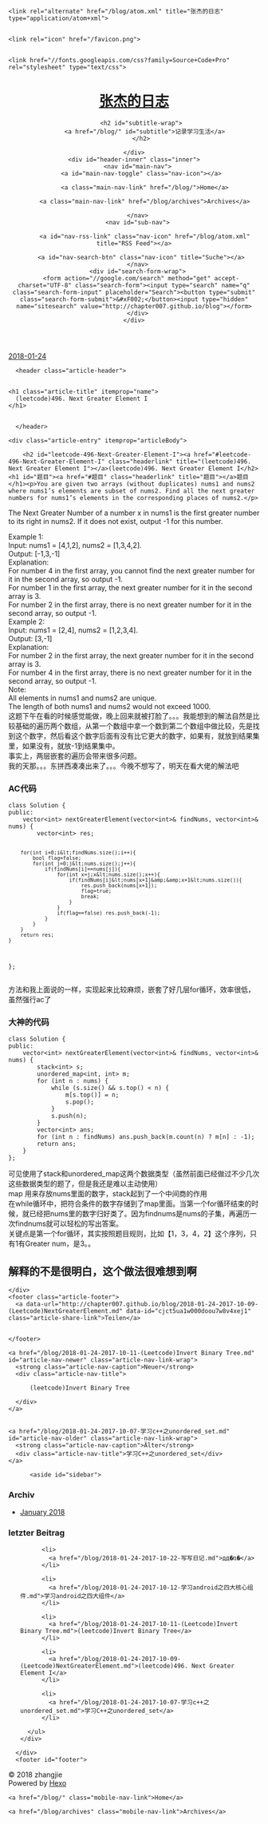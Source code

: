 <!DOCTYPE html>
<html>
<head>
  <meta charset="utf-8">
  

  
  <title>(leetcode)496. Next Greater Element I | 张杰的日志</title>
  <meta name="viewport" content="width=device-width, initial-scale=1, maximum-scale=1">
  <meta name="description" content="(leetcode)496. Next Greater Element I题目You are given two arrays (without duplicates) nums1 and nums2 where nums1’s elements are subset of nums2. Find all the next greater numbers for nums1’s elements">
<meta property="og:type" content="article">
<meta property="og:title" content="(leetcode)496. Next Greater Element I">
<meta property="og:url" content="http://chapter007.github.io/blog/2018-01-24-2017-10-09-(Leetcode)NextGreaterElement.md">
<meta property="og:site_name" content="张杰的日志">
<meta property="og:description" content="(leetcode)496. Next Greater Element I题目You are given two arrays (without duplicates) nums1 and nums2 where nums1’s elements are subset of nums2. Find all the next greater numbers for nums1’s elements">
<meta property="og:locale" content="zh-Hans">
<meta property="og:updated_time" content="2017-10-11T07:16:29.370Z">
<meta name="twitter:card" content="summary">
<meta name="twitter:title" content="(leetcode)496. Next Greater Element I">
<meta name="twitter:description" content="(leetcode)496. Next Greater Element I题目You are given two arrays (without duplicates) nums1 and nums2 where nums1’s elements are subset of nums2. Find all the next greater numbers for nums1’s elements">
  
    <link rel="alternate" href="/blog/atom.xml" title="张杰的日志" type="application/atom+xml">
  
  
    <link rel="icon" href="/favicon.png">
  
  
    <link href="//fonts.googleapis.com/css?family=Source+Code+Pro" rel="stylesheet" type="text/css">
  
  <link rel="stylesheet" href="/blog/css/style.css">
</head>

<body>
  <div id="container">
    <div id="wrap">
      <header id="header">
  <div id="banner"></div>
  <div id="header-outer" class="outer">
    <div id="header-title" class="inner">
      <h1 id="logo-wrap">
        <a href="/blog/" id="logo">张杰的日志</a>
      </h1>
      
        <h2 id="subtitle-wrap">
          <a href="/blog/" id="subtitle">记录学习生活</a>
        </h2>
      
    </div>
    <div id="header-inner" class="inner">
      <nav id="main-nav">
        <a id="main-nav-toggle" class="nav-icon"></a>
        
          <a class="main-nav-link" href="/blog/">Home</a>
        
          <a class="main-nav-link" href="/blog/archives">Archives</a>
        
      </nav>
      <nav id="sub-nav">
        
          <a id="nav-rss-link" class="nav-icon" href="/blog/atom.xml" title="RSS Feed"></a>
        
        <a id="nav-search-btn" class="nav-icon" title="Suche"></a>
      </nav>
      <div id="search-form-wrap">
        <form action="//google.com/search" method="get" accept-charset="UTF-8" class="search-form"><input type="search" name="q" class="search-form-input" placeholder="Search"><button type="submit" class="search-form-submit">&#xF002;</button><input type="hidden" name="sitesearch" value="http://chapter007.github.io/blog"></form>
      </div>
    </div>
  </div>
</header>
      <div class="outer">
        <section id="main"><article id="content-2017-10-09-(Leetcode)NextGreaterElement" class="article article-type-content" itemscope itemprop="blogPost">
  <div class="article-meta">
    <a href="/blog/2018-01-24-2017-10-09-(Leetcode)NextGreaterElement.md" class="article-date">
  <time datetime="2018-01-24T13:16:48.369Z" itemprop="datePublished">2018-01-24</time>
</a>
    
  </div>
  <div class="article-inner">
    
    
      <header class="article-header">
        
  
    <h1 class="article-title" itemprop="name">
      (leetcode)496. Next Greater Element I
    </h1>
  

      </header>
    
    <div class="article-entry" itemprop="articleBody">
      
        <h2 id="leetcode-496-Next-Greater-Element-I"><a href="#leetcode-496-Next-Greater-Element-I" class="headerlink" title="(leetcode)496. Next Greater Element I"></a>(leetcode)496. Next Greater Element I</h2><h1 id="题目"><a href="#题目" class="headerlink" title="题目"></a>题目</h1><p>You are given two arrays (without duplicates) nums1 and nums2 where nums1’s elements are subset of nums2. Find all the next greater numbers for nums1’s elements in the corresponding places of nums2.</p>
<p>The Next Greater Number of a number x in nums1 is the first greater number to its right in nums2. If it does not exist, output -1 for this number.</p>
<p>Example 1:<br>Input: nums1 = [4,1,2], nums2 = [1,3,4,2].<br>Output: [-1,3,-1]<br>Explanation:<br>    For number 4 in the first array, you cannot find the next greater number for it in the second array, so output -1.<br>    For number 1 in the first array, the next greater number for it in the second array is 3.<br>    For number 2 in the first array, there is no next greater number for it in the second array, so output -1.<br>Example 2:<br>Input: nums1 = [2,4], nums2 = [1,2,3,4].<br>Output: [3,-1]<br>Explanation:<br>    For number 2 in the first array, the next greater number for it in the second array is 3.<br>    For number 4 in the first array, there is no next greater number for it in the second array, so output -1.<br>Note:<br>All elements in nums1 and nums2 are unique.<br>The length of both nums1 and nums2 would not exceed 1000.<br>这题下午在看的时候感觉能做，晚上回来就被打脸了。。。我能想到的解法自然是比较基础的遍历两个数组，从第一个数组中拿一个数到第二个数组中做比较，先是找到这个数字，然后看这个数字后面有没有比它更大的数字，如果有，就放到结果集里，如果没有，就放-1到结果集中。<br>事实上，两层嵌套的遍历会带来很多问题。<br>我的天那。。。东拼西凑凑出来了。。。今晚不想写了，明天在看大佬的解法吧</p>
<h1 id="AC代码"><a href="#AC代码" class="headerlink" title="AC代码"></a>AC代码</h1><pre><code>class Solution {
public:
    vector&lt;int&gt; nextGreaterElement(vector&lt;int&gt;&amp; findNums, vector&lt;int&gt;&amp; nums) {
        vector&lt;int&gt; res;

        for(int i=0;i&lt;findNums.size();i++){
            bool flag=false;
            for(int j=0;j&lt;nums.size();j++){
                if(findNums[i]==nums[j]){
                    for(int x=j;x&lt;nums.size();x++){
                        if(findNums[i]&lt;nums[x+1]&amp;&amp;x+1&lt;nums.size()){
                            res.push_back(nums[x+1]);
                            flag=true;
                            break;
                        }
                    }
                    if(flag==false) res.push_back(-1);
                }
            }
        }
        return res;
    }
};
</code></pre><p>方法和我上面说的一样，实现起来比较麻烦，嵌套了好几层for循环，效率很低，虽然强行ac了</p>
<h1 id="大神的代码"><a href="#大神的代码" class="headerlink" title="大神的代码"></a>大神的代码</h1><pre><code>class Solution {
public:
    vector&lt;int&gt; nextGreaterElement(vector&lt;int&gt;&amp; findNums, vector&lt;int&gt;&amp; nums) {
        stack&lt;int&gt; s;
        unordered_map&lt;int, int&gt; m;
        for (int n : nums) {
            while (s.size() &amp;&amp; s.top() &lt; n) {
                m[s.top()] = n;
                s.pop();
            }
            s.push(n);
        }
        vector&lt;int&gt; ans;
        for (int n : findNums) ans.push_back(m.count(n) ? m[n] : -1);
        return ans;
    }
};
</code></pre><p>可见使用了stack和unordered_map这两个数据类型（虽然前面已经做过不少几次这些数据类型的题了，但是我还是难以主动使用）<br>map 用来存放nums里面的数字，stack起到了一个中间商的作用<br>在while循环中，把符合条件的数字存储到了map里面。当第一个for循环结束的时候，就已经把nums里的数字归好类了。因为findnums是nums的子集，再遍历一次findnums就可以轻松的写出答案。<br>关键点是第一个for循环，其实按照题目规则，比如【1，3，4，2】这个序列，只有1有Greater num，是3。。</p>
<h2 id="解释的不是很明白，这个做法很难想到啊"><a href="#解释的不是很明白，这个做法很难想到啊" class="headerlink" title="解释的不是很明白，这个做法很难想到啊"></a>解释的不是很明白，这个做法很难想到啊</h2>
      
    </div>
    <footer class="article-footer">
      <a data-url="http://chapter007.github.io/blog/2018-01-24-2017-10-09-(Leetcode)NextGreaterElement.md" data-id="cjct5ua1w000doou7w8v4xej1" class="article-share-link">Teilen</a>
      
      
    </footer>
  </div>
  
    
<nav id="article-nav">
  
    <a href="/blog/2018-01-24-2017-10-11-(Leetcode)Invert Binary Tree.md" id="article-nav-newer" class="article-nav-link-wrap">
      <strong class="article-nav-caption">Neuer</strong>
      <div class="article-nav-title">
        
          (leetcode)Invert Binary Tree
        
      </div>
    </a>
  
  
    <a href="/blog/2018-01-24-2017-10-07-学习c++之unordered_set.md" id="article-nav-older" class="article-nav-link-wrap">
      <strong class="article-nav-caption">Älter</strong>
      <div class="article-nav-title">学习C++之unordered_set</div>
    </a>
  
</nav>

  
</article>

</section>
        
          <aside id="sidebar">
  
    

  
    

  
    
  
    
  <div class="widget-wrap">
    <h3 class="widget-title">Archiv</h3>
    <div class="widget">
      <ul class="archive-list"><li class="archive-list-item"><a class="archive-list-link" href="/blog/archives/2018/01/">January 2018</a></li></ul>
    </div>
  </div>


  
    
  <div class="widget-wrap">
    <h3 class="widget-title">letzter Beitrag</h3>
    <div class="widget">
      <ul>
        
          <li>
            <a href="/blog/2018-01-24-2017-10-22-写写日记.md">дд�ռ�</a>
          </li>
        
          <li>
            <a href="/blog/2018-01-24-2017-10-12-学习android之四大核心组件.md">学习android之四大组件</a>
          </li>
        
          <li>
            <a href="/blog/2018-01-24-2017-10-11-(Leetcode)Invert Binary Tree.md">(leetcode)Invert Binary Tree</a>
          </li>
        
          <li>
            <a href="/blog/2018-01-24-2017-10-09-(Leetcode)NextGreaterElement.md">(leetcode)496. Next Greater Element I</a>
          </li>
        
          <li>
            <a href="/blog/2018-01-24-2017-10-07-学习c++之unordered_set.md">学习C++之unordered_set</a>
          </li>
        
      </ul>
    </div>
  </div>

  
</aside>
        
      </div>
      <footer id="footer">
  
  <div class="outer">
    <div id="footer-info" class="inner">
      &copy; 2018 zhangjie<br>
      Powered by <a href="http://hexo.io/" target="_blank">Hexo</a>
    </div>
  </div>
</footer>
    </div>
    <nav id="mobile-nav">
  
    <a href="/blog/" class="mobile-nav-link">Home</a>
  
    <a href="/blog/archives" class="mobile-nav-link">Archives</a>
  
</nav>
    

<script src="//ajax.googleapis.com/ajax/libs/jquery/2.0.3/jquery.min.js"></script>


  <link rel="stylesheet" href="/blog/fancybox/jquery.fancybox.css">
  <script src="/blog/fancybox/jquery.fancybox.pack.js"></script>


<script src="/blog/js/script.js"></script>



  </div>
</body>
</html>